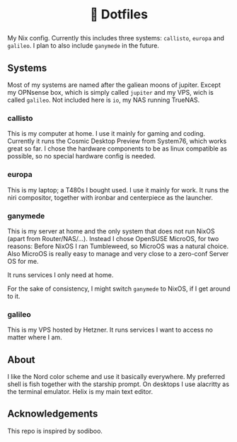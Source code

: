 # <p align="center"> 🌌 Dotfiles </p>

My Nix config. Currently this includes three systems: `callisto`, `europa` and `galileo`. I plan to also include `ganymede` in the future.

## Systems

Most of my systems are named after the galiean moons of jupiter. Except my OPNsense box, which is simply called `jupiter` and my VPS, wich is called `galileo`. Not included here is `io`, my NAS running TrueNAS.

### callisto

This is my computer at home. I use it mainly for gaming and coding. Currently it runs the Cosmic Desktop Preview from System76, which works great so far. I chose the hardware components to be as linux compatible as possible, so no special hardware config is needed.

### europa

This is my laptop; a T480s I bought used. I use it mainly for work. It runs the niri compositor, together with ironbar and centerpiece as the launcher.

### ganymede

This is my server at home and the only system that does not run NixOS (apart from Router/NAS/...). Instead I chose OpenSUSE MicroOS, for two reasons: Before NixOS I ran Tumbleweed, so MicroOS was a natural choice. Also MicroOS is really easy to manage and very close to a zero-conf Server OS for me.

It runs services I only need at home.

For the sake of consistency, I might switch `ganymede` to NixOS, if I get around to it.

### galileo

This is my VPS hosted by Hetzner. It runs services I want to access no matter where I am.

## About

I like the Nord color scheme and use it basically everywhere. My preferred shell is fish together with the starship prompt. On desktops I use alacritty as the terminal emulator. Helix is my main text editor.

## Acknowledgements

This repo is inspired by sodiboo.
